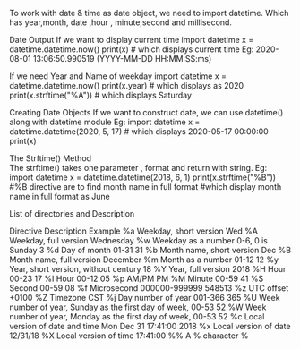 To work with date & time as date object, we need to import datetime. Which has year,month, date ,hour , minute,second and millisecond.

Date Output
If we want to display current time
			import datetime
			x = datetime.datetime.now() 
			print(x) 
	# which displays current time 
	Eg: 2020-08-01 13:06:50.990519 (YYYY-MM-DD HH:MM:SS:ms)

If we need Year and Name of weekday
			import datetime
			x = datetime.datetime.now()
			print(x.year) # which displays as 2020
			print(x.strftime("%A")) # which displays Saturday
			
Creating Date Objects
		If we want to construct date, we can use datetime() along with datetime module
Eg:		import datetime
			x = datetime.datetime(2020, 5, 17) # which displays 2020-05-17 00:00:00
			print(x)

 The Strftime() Method	
			The strftime() takes one parameter , format and return with string.
Eg:		import datetime
			x = datetime.datetime(2018, 6, 1)
			print(x.strftime("%B")) #%B directive are to find month name in full format
		#which display month name in full format as June


List of directories and Description
	


Directive
Description
Example
%a
Weekday, short version
Wed
%A
Weekday, full version
Wednesday
%w
Weekday as a number 0-6, 0 is Sunday
3
%d
Day of month 01-31
31
%b
Month name, short version
Dec
%B
Month name, full version
December
%m
Month as a number 01-12
12
%y
Year, short version, without century
18
%Y
Year, full version
2018
%H
Hour 00-23
17
%I
Hour 00-12
05
%p
AM/PM
PM
%M
Minute 00-59
41
%S
Second 00-59
08
%f
Microsecond 000000-999999
548513
%z
UTC offset
+0100
%Z
Timezone
CST
%j
Day number of year 001-366
365
%U
Week number of year, Sunday as the first day of week, 00-53
52
%W
Week number of year, Monday as the first day of week, 00-53
52
%c
Local version of date and time
Mon Dec 31 17:41:00 2018
%x
Local version of date
12/31/18
%X
Local version of time
17:41:00
%%
A % character
%


